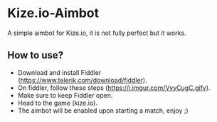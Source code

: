 # Kize.io-Aimbot
A simple aimbot for Kize.io, it is not fully perfect but it works.

## How to use?
 - Download and install Fiddler (https://www.telerik.com/download/fiddler).
 - On fiddler, follow these steps (https://i.imgur.com/VyyCugC.gifv).
 - Make sure to keep Fiddler open.
 - Head to the game (kize.io).
 - The aimbot will be enabled upon starting a match, enjoy ;)
